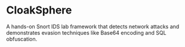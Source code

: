 # CloakSphere
A hands-on Snort IDS lab framework that detects network attacks and demonstrates evasion techniques like Base64 encoding and SQL obfuscation.
